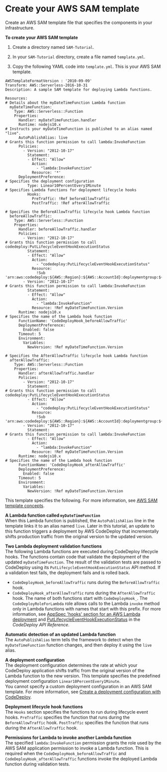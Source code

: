 # Create your AWS SAM template<a name="tutorial-lambda-sam-template"></a>

Create an AWS SAM template file that specifies the components in your infrastructure\.

**To create your AWS SAM template**

1.  Create a directory named `SAM-Tutorial`\. 

1.  In your `SAM-Tutorial` directory, create a file named `template.yml`\. 

1.  Copy the following YAML code into `template.yml`\. This is your AWS SAM template\. 

   ```
   AWSTemplateFormatVersion : '2010-09-09'
   Transform: AWS::Serverless-2016-10-31
   Description: A sample SAM template for deploying Lambda functions.
   
   Resources:
   # Details about the myDateTimeFunction Lambda function
     myDateTimeFunction:
       Type: AWS::Serverless::Function
       Properties:
         Handler: myDateTimeFunction.handler
         Runtime: nodejs10.x
   # Instructs your myDateTimeFunction is published to an alias named "live".      
         AutoPublishAlias: live
   # Grants this function permission to call lambda:InvokeFunction
         Policies:
           - Version: "2012-10-17"
             Statement: 
             - Effect: "Allow"
               Action: 
                 - "lambda:InvokeFunction"
               Resource: '*'
         DeploymentPreference:
   # Specifies the deployment configuration      
             Type: Linear10PercentEvery1Minute
   # Specifies Lambda functions for deployment lifecycle hooks
             Hooks:
               PreTraffic: !Ref beforeAllowTraffic
               PostTraffic: !Ref afterAllowTraffic
               
   # Specifies the BeforeAllowTraffic lifecycle hook Lambda function
     beforeAllowTraffic:
       Type: AWS::Serverless::Function
       Properties:
         Handler: beforeAllowTraffic.handler
         Policies:
           - Version: "2012-10-17"
   # Grants this function permission to call codedeploy:PutLifecycleEventHookExecutionStatus        
             Statement: 
             - Effect: "Allow"
               Action: 
                 - "codedeploy:PutLifecycleEventHookExecutionStatus"
               Resource:
                 !Sub 'arn:aws:codedeploy:${AWS::Region}:${AWS::AccountId}:deploymentgroup:${ServerlessDeploymentApplication}/*'
           - Version: "2012-10-17"
   # Grants this function permission to call lambda:InvokeFunction        
             Statement: 
             - Effect: "Allow"
               Action: 
                 - "lambda:InvokeFunction"
               Resource: !Ref myDateTimeFunction.Version
         Runtime: nodejs10.x
   # Specifies the name of the Lambda hook function      
         FunctionName: 'CodeDeployHook_beforeAllowTraffic'
         DeploymentPreference:
           Enabled: false
         Timeout: 5
         Environment:
           Variables:
             NewVersion: !Ref myDateTimeFunction.Version
             
   # Specifies the AfterAllowTraffic lifecycle hook Lambda function
     afterAllowTraffic:
       Type: AWS::Serverless::Function
       Properties:
         Handler: afterAllowTraffic.handler
         Policies:
           - Version: "2012-10-17"
             Statement: 
   # Grants this function permission to call codedeploy:PutLifecycleEventHookExecutionStatus         
             - Effect: "Allow"
               Action: 
                 - "codedeploy:PutLifecycleEventHookExecutionStatus"
               Resource:
                 !Sub 'arn:aws:codedeploy:${AWS::Region}:${AWS::AccountId}:deploymentgroup:${ServerlessDeploymentApplication}/*'
           - Version: "2012-10-17"
             Statement: 
   # Grants this function permission to call lambda:InvokeFunction          
             - Effect: "Allow"
               Action: 
                 - "lambda:InvokeFunction"
               Resource: !Ref myDateTimeFunction.Version
         Runtime: nodejs10.x
   # Specifies the name of the Lambda hook function      
         FunctionName: 'CodeDeployHook_afterAllowTraffic'
         DeploymentPreference:
           Enabled: false
         Timeout: 5
         Environment:
           Variables:
             NewVersion: !Ref myDateTimeFunction.Version
   ```

This template specifies the following\. For more information, see [AWS SAM template concepts](https://docs.aws.amazon.com/serverless-application-model/latest/developerguide/serverless-sam-template-basics.html)\.

**A Lambda function called `myDateTimeFunction`**  
 When this Lambda function is published, the `AutoPublishAlias` line in the template links it to an alias named `live`\. Later in this tutorial, an update to this function triggers a deployment by AWS CodeDeploy that incrementally shifts production traffic from the original version to the updated version\. 

**Two Lambda deployment validation functions**  
 The following Lambda functions are executed during CodeDeploy lifecycle hooks\. The functions contain code that validate the deployment of the updated `myDateTimeFunction`\. The result of the validation tests are passed to CodeDeploy using its `PutLifecycleEventHookExecutionStatus` API method\. If a validation test fails, the deployment fails and is rolled back\.   
+  `CodeDeployHook_beforeAllowTraffic` runs during the `BeforeAllowTraffic` hook\. 
+  `CodeDeployHook_afterAllowTraffic` runs during the `AfterAllowTraffic` hook\. 
The name of both functions start with `CodeDeployHook_`\. The `CodeDeployRoleForLambda` role allows calls to the Lambda `invoke` method only in Lambda functions with names that start with this prefix\. For more information, see [AppSpec 'hooks' section for an AWS Lambda deployment](reference-appspec-file-structure-hooks.md#appspec-hooks-lambda) and [PutLifecycleEventHookExecutionStatus](https://docs.aws.amazon.com/codedeploy/latest/APIReference/API_PutLifecycleEventHookExecutionStatus.html) in the *CodeDeploy API Reference*\. 

**Automatic detection of an updated Lambda function**  
 The `AutoPublishAlias` term tells the framework to detect when the `myDateTimeFunction` function changes, and then deploy it using the `live` alias\. 

**A deployment configuration**  
 The deployment configuration determines the rate at which your CodeDeploy application shifts traffic from the original version of the Lambda function to the new version\. This template specifies the predefined deployment configuration `Linear10PercentEvery1Minute`\.   
 You cannot specify a custom deployment configuration in an AWS SAM template\. For more information, see [Create a deployment configuration with CodeDeploy](deployment-configurations-create.md)\.

**Deployment lifecycle hook functions**  
 The `Hooks` section specifies the functions to run during lifecycle event hooks\. `PreTraffic` specifies the function that runs during the `BeforeAllowTraffic` hook\. `PostTraffic` specifies the function that runs during the `AfterAllowTraffic` hook\. 

**Permissions for Lambda to invoke another Lambda function**  
 The specified `lambda:InvokeFunction` permission grants the role used by the AWS SAM application permission to invoke a Lambda function\. This is required when the `CodeDeployHook_beforeAllowTraffic` and `CodeDeployHook_afterAllowTraffic` functions invoke the deployed Lambda function during validation tests\. 